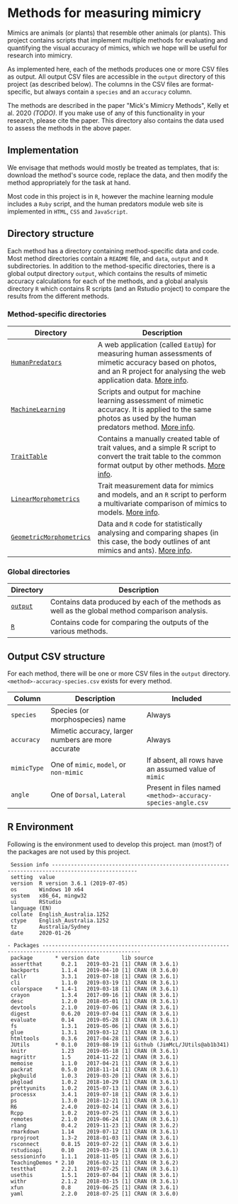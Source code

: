 # Methods for measuring mimicry


Mimics are animals (or plants) that resemble other animals (or
plants). This project contains scripts that implement multiple methods
for evaluating and quantifying the visual accuracy of mimics, which we
hope will be useful for research into mimicry.

As implemented here, each of the methods produces one or more CSV
files as output. All output CSV files are accessible in the `output`
directory of this project (as described below). The columns in the CSV
files are format-specific, but always contain a `species` and an
`accuracy` column.

The methods are described in the paper "Mick's Mimicry Methods", Kelly
et al. 2020 _(TODO)_. If you make use of any of this functionality in your
research, please cite the paper.  This directory also contains the
data used to assess the methods in the above paper.

## Implementation

We envisage that methods would mostly be treated as templates, that
is: download the method's source code, replace the data, and then
modify the method appropriately for the task at hand.

Most code in this project is in `R`, however the machine learning module includes a `Ruby` script, and the human predators module web site is implemented in `HTML`, `CSS` and `JavaScript`.

## Directory structure
Each method has a directory containing method-specific data and code. Most method directories contain a `README` file, and `data`, `output` and `R` subdirectories. In addition to the method-specific directories, there is a global output directory `output`, which contains the results of mimetic accuracy calculations for each of the methods, and a global analysis directory `R` which contains R scripts (and an Rstudio project) to compare the results from the different methods.

### Method-specific directories

| Directory | Description |
| ------ | ----------- |
| [`HumanPredators`](HumanPredators) | A web application (called `EatUp`) for measuring human assessments of mimetic accuracy based on photos, and an R project for analysing the web application data. [More info](HumanPredators/README.md). |
| [`MachineLearning`](MachineLearning) | Scripts and output for machine learning assessment of mimetic accuracy. It is applied to the same photos as used by the human predators method. [More info](MachineLearning/README.md). |
| [`TraitTable`](TraitTable) | Contains a manually created table of trait values, and a simple R script to convert the trait table to the common format output by other methods. [More info](TraitTable/README.md).
| [`LinearMorphometrics`](LinearMorphometrics) | Trait measurement data for mimics and models, and an `R` script to perform a multivariate comparison of mimics to models. [More info](LinearMorphometrics/README.md).
| [`GeometricMorphometrics`](GeometricMorphometrics) | Data and `R` code for statistically analysing and comparing shapes (in this case, the body outlines of ant mimics and ants).  [More info](GeometricMorphometrics/README.md). |

### Global directories

| Directory | Description |
| --------- | ----------- |
| [`output`](output) | Contains data produced by each of the methods as well as the global method comparison analysis. |
| [`R`](R) | Contains code for comparing the outputs of the various methods. |

## Output CSV structure

For each method, there will be one or more CSV files in the `output` directory. `<method>-accuracy-species.csv` exists for every method.

| Column      | Description | Included |
| ------      | ----------- | -------- |
| `species`   | Species (or morphospecies) name | Always |
| `accuracy`  | Mimetic accuracy, larger numbers are more accurate | Always |
| `mimicType` | One of `mimic`, `model`, or `non-mimic` | If absent, all rows have an assumed value of `mimic` |
| `angle`     | One of `Dorsal`, `Lateral` | Present in files named `<method>-accuracy-species-angle.csv` |

## R Environment
<!-- Output from devtools::session_info() -->
Following is the environment used to develop this project. man (most?) of the packages are not used by this project.

```
 Session info -------------------------------------------------------------------------------------------------
 setting  value                       
 version  R version 3.6.1 (2019-07-05)
 os       Windows 10 x64              
 system   x86_64, mingw32             
 ui       RStudio                     
 language (EN)                        
 collate  English_Australia.1252      
 ctype    English_Australia.1252      
 tz       Australia/Sydney            
 date     2020-01-26                  

- Packages -----------------------------------------------------------------------------------------------------
 package       * version date       lib source                        
 assertthat      0.2.1   2019-03-21 [1] CRAN (R 3.6.1)                
 backports       1.1.4   2019-04-10 [1] CRAN (R 3.6.0)                
 callr           3.3.1   2019-07-18 [1] CRAN (R 3.6.1)                
 cli             1.1.0   2019-03-19 [1] CRAN (R 3.6.1)                
 colorspace    * 1.4-1   2019-03-18 [1] CRAN (R 3.6.1)                
 crayon          1.3.4   2017-09-16 [1] CRAN (R 3.6.1)                
 desc            1.2.0   2018-05-01 [1] CRAN (R 3.6.1)                
 devtools        2.1.0   2019-07-06 [1] CRAN (R 3.6.1)                
 digest          0.6.20  2019-07-04 [1] CRAN (R 3.6.1)                
 evaluate        0.14    2019-05-28 [1] CRAN (R 3.6.1)                
 fs              1.3.1   2019-05-06 [1] CRAN (R 3.6.1)                
 glue            1.3.1   2019-03-12 [1] CRAN (R 3.6.1)                
 htmltools       0.3.6   2017-04-28 [1] CRAN (R 3.6.1)                
 JUtils        * 0.1.0   2019-08-19 [1] Github (JimMcL/JUtils@ab1b341)
 knitr           1.23    2019-05-18 [1] CRAN (R 3.6.1)                
 magrittr        1.5     2014-11-22 [1] CRAN (R 3.6.1)                
 memoise         1.1.0   2017-04-21 [1] CRAN (R 3.6.1)                
 packrat         0.5.0   2018-11-14 [1] CRAN (R 3.6.1)                
 pkgbuild        1.0.3   2019-03-20 [1] CRAN (R 3.6.1)                
 pkgload         1.0.2   2018-10-29 [1] CRAN (R 3.6.1)                
 prettyunits     1.0.2   2015-07-13 [1] CRAN (R 3.6.1)                
 processx        3.4.1   2019-07-18 [1] CRAN (R 3.6.1)                
 ps              1.3.0   2018-12-21 [1] CRAN (R 3.6.1)                
 R6              2.4.0   2019-02-14 [1] CRAN (R 3.6.1)                
 Rcpp            1.0.2   2019-07-25 [1] CRAN (R 3.6.1)                
 remotes         2.1.0   2019-06-24 [1] CRAN (R 3.6.1)                
 rlang           0.4.2   2019-11-23 [1] CRAN (R 3.6.2)                
 rmarkdown       1.14    2019-07-12 [1] CRAN (R 3.6.1)                
 rprojroot       1.3-2   2018-01-03 [1] CRAN (R 3.6.1)                
 rsconnect       0.8.15  2019-07-22 [1] CRAN (R 3.6.1)                
 rstudioapi      0.10    2019-03-19 [1] CRAN (R 3.6.1)                
 sessioninfo     1.1.1   2018-11-05 [1] CRAN (R 3.6.1)                
 TeachingDemos * 2.10    2016-02-12 [1] CRAN (R 3.6.2)                
 testthat        2.2.1   2019-07-25 [1] CRAN (R 3.6.1)                
 usethis         1.5.1   2019-07-04 [1] CRAN (R 3.6.1)                
 withr           2.1.2   2018-03-15 [1] CRAN (R 3.6.1)                
 xfun            0.8     2019-06-25 [1] CRAN (R 3.6.1)                
 yaml            2.2.0   2018-07-25 [1] CRAN (R 3.6.0)                
```
